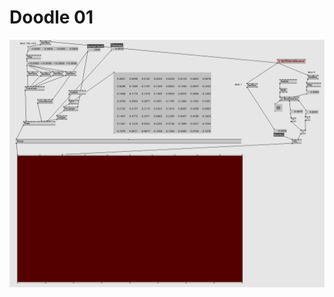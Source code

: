 # Doodle 01
![alt text](https://github.com/DerGrosseDaniel/vvvv-doodles/raw/master/screenshot%20patches/Doodle01.png)
